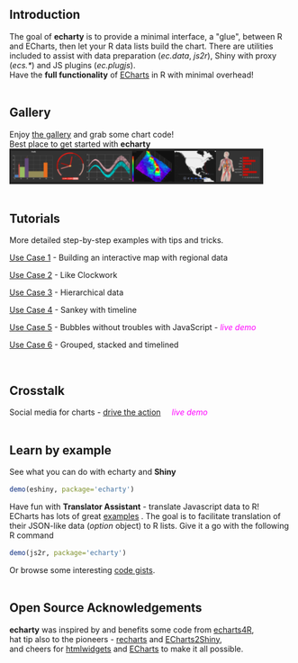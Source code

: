 <meta name="twitter:card" content="summary_large_image">
<meta name="twitter:site" content="@echarty_R">
<meta name="twitter:title" content="echarty - a thin R/Shiny wrapper to ECharts.js">
<meta name="twitter:description" content="Have the full functionality of ECharts in R with minimal overhead!">
<meta name="twitter:image" content="https://helgasoft.github.io/echarty/img/echarty.gallery.300.png">

  

## Introduction

The goal of **echarty** is to provide a minimal interface, a "glue", between R and ECharts, then let your R data lists build the chart. There are utilities included to assist with data preparation (*ec.data*, *js2r*), Shiny with proxy (*ecs.\**) and JS plugins (*ec.plugjs*).  
Have the **full functionality** of [ECharts](https://echarts.apache.org/examples/en/index.html) in R with minimal overhead!   
<br/>  
<!-- 
Building complex charts as data structures is a powerful concept, also simple and easy to use.  As decribed in [this paper](https://doi.org/10.1016/j.visinf.2018.04.011), library ECharts' foundation lays on the "*user-configurable declarative object* **option**". [Option](https://echarts.apache.org/en/option.html) is JSON-like data.  
-->

## Gallery
Enjoy [the gallery](gallery.md) and grab some chart code!  
Best place to get started with **echarty**
<a href='gallery.html'><img src='img/echarty.gallery.png'/></a>
<br /><br />

## Tutorials
More detailed step-by-step examples with tips and tricks.

[Use Case 1](uc1.md) - Building an interactive map with regional data

[Use Case 2](uc2.md) - Like Clockwork

[Use Case 3](uc3.md) - Hierarchical data

[Use Case 4](uc4.md) - Sankey with timeline

[Use Case 5](uc5.html) - Bubbles without troubles with JavaScript - <span style="color:magenta">*live demo*</span>

[Use Case 6](uc6.md) - Grouped, stacked and timelined
<br />

<br/> 

## Crosstalk 
Social media for charts - [drive the action](xtalk.html)  &nbsp; &nbsp; <span style="color:magenta">*live demo*</span>
<br />
<br/>

## Learn by example
See what you can do with echarty and **Shiny**
```r
demo(eshiny, package='echarty')
```
Have fun with **Translator Assistant**  - translate Javascript data to R! 
&nbsp; ECharts has lots of great [examples](https://echarts.apache.org/examples/en/)
. The goal is to facilitate translation of their JSON-like data (*option* object) to R lists. Give it a go with the following R command
```r
demo(js2r, package='echarty')
```
Or browse some interesting <a href='https://gist.github.com/helgasoft'>code gists</a>.
<br/>
<br/>

## Open Source Acknowledgements
 **echarty** was inspired by and benefits some code from [echarts4R](https://github.com/JohnCoene/echarts4r),  
 hat tip also to the pioneers - [recharts](https://github.com/yihui/recharts) and [ECharts2Shiny](https://github.com/XD-DENG/ECharts2Shiny),  
 and cheers for [htmlwidgets](https://github.com/ramnathv/htmlwidgets/) and [ECharts](https://echarts.apache.org/en/) to make it all possible.  
 <br/>
<br/>
<!--
<img src='https://www.r-pkg.org/badges/version/echarty' alt='CRAN' />  <img src='https://cranlogs.r-pkg.org/badges/last-day/echarty' alt='counter'/>
-->


